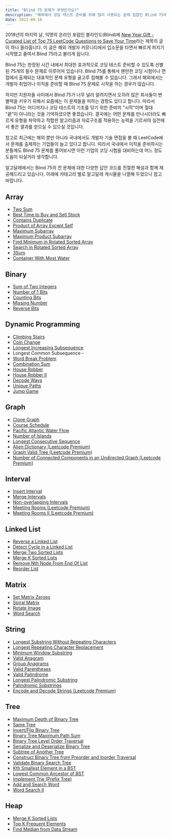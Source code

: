 ```yaml
---
title: "Blind 75 문제가 무엇인가요?"
description: "해외에서 코딩 테스트 준비를 위해 많이 사용되는 문제 집합인 Blind 75에 대해서 알아보겠습니다."
date: 2022-09-10
---
```


2018년의 마지막 날, 익명의 온라인 포럼인 블라인드(Blind)에 [New Year Gift - Curated List of Top 75 LeetCode Questions to Save Your Time](https://www.teamblind.com/post/New-Year-Gift---Curated-List-of-Top-75-LeetCode-Questions-to-Save-Your-Time-OaM1orEU)라는 제목의 글이 하나 올라옵니다.
이 글은 해외 개발자 커뮤니티에서 입소문을 타면서 빠르게 퍼지기 시작했고 줄여서 Blind 75라고 불리게 됩니다.

Blind 75는 한정된 시간 내에서 최대한 효과적으로 코딩 테스트 준비할 수 있도록 선별된 75개의 필수 문제로 이루어져 있습니다.
Blind 75를 통해서 왠만한 코딩 시험이나 면접에서 출제되는 대표적인 문제 유형을 골고루 접해볼 수 있습니다.
그래서 해외에서는 개발자 취업이나 이직을 준비할 때 Blind 75 문제로 시작을 하는 경우가 많습니다.

하지만 지원자들 사이에서 Blind 75가 너무 널리 알려지면서 오히려 많은 회사들이 변별력을 키우기 위해서 요즘에는 이 문제들을 피하는 경향도 있다고 합니다.
따라서 Blind 75는 어디까지나 코딩 테스트의 기초를 닦기 위한 준비의 "시작"이며 절대 "끝"이 아니라는 것을 기억하셨으면 좋겠습니다.
결국에는 어떤 문제를 만나시더라도 빠르게 유형을 파악하고 적합한 알고리즘과 자료구조를 적용하는 능력을 기르셔야 실전에서 좋은 결과를 얻으실 수 있으실 것입니다.

참고로 최근에는 해외 뿐만 아니라 국내에서도 개발자 기술 면접을 볼 때 LeetCode에서 문제를 출제하는 기업들이 늘고 있다고 합니다.
따라서 국내에서 이직을 준비하시는 분들께도 Blind 75 문제를 풀어보시면 이런 기업의 코딩 시험을 대비하는데 어느 정도 도움이 되실거라 생각합니다.

알고달레에서는 Blind 75의 전 문제에 대한 다양한 답안 코드를 친절한 해설과 함께 제공해드리고 있습니다.
아래에 카테고리 별로 알고달레 게시물을 나열해 두었으니 참고 바랍니다.

## Array

- [Two Sum](https://www.algodale.com/problems/two-sum/)
- [Best Time to Buy and Sell Stock](https://www.algodale.com/problems/best-time-to-buy-and-sell-stock/)
- [Contains Duplicate](https://www.algodale.com/problems/contains-duplicate/)
- [Product of Array Except Self](https://www.algodale.com/problems/product-of-array-except-self/)
- [Maximum Subarray](https://www.algodale.com/problems/maximum-subarray/)
- [Maximum Product Subarray](https://www.algodale.com/problems/maximum-product-subarray/)
- [Find Minimum in Rotated Sorted Array](https://www.algodale.com/problems/find-minimum-in-rotated-sorted-array/)
- [Search in Rotated Sorted Array](https://www.algodale.com/problems/search-in-rotated-sorted-array/)
- [3Sum](https://www.algodale.com/problems/3sum/)
- [Container With Most Water](https://www.algodale.com/problems/container-with-most-water/)

## Binary

- [Sum of Two Integers](https://www.algodale.com/problems/sum-of-two-integers/)
- [Number of 1 Bits](https://www.algodale.com/problems/number-of-1-bits/)
- [Counting Bits](https://www.algodale.com/problems/counting-bits/)
- [Missing Number](https://www.algodale.com/problems/missing-number/)
- [Reverse Bits](https://www.algodale.com/problems/reverse-bits/)

## Dynamic Programming

- [Climbing Stairs](https://www.algodale.com/problems/climbing-stairs/)
- [Coin Change](https://www.algodale.com/problems/coin-change/)
- [Longest Increasing Subsequence](https://www.algodale.com/problems/longest-increasing-subsequence/)
- Longest Common Subsequence -
- [Word Break Problem](https://www.algodale.com/problems/word-break/)
- [Combination Sum](https://www.algodale.com/problems/combination-sum-iv/)
- [House Robber](https://www.algodale.com/problems/house-robber/)
- [House Robber II](https://www.algodale.com/problems/house-robber-ii/)
- [Decode Ways](https://www.algodale.com/problems/decode-ways/)
- [Unique Paths](https://www.algodale.com/problems/unique-paths/)
- [Jump Game](https://www.algodale.com/problems/jump-game/)

## Graph

- [Clone Graph](https://www.algodale.com/problems/clone-graph/)
- [Course Schedule](https://www.algodale.com/problems/course-schedule/)
- [Pacific Atlantic Water Flow](https://www.algodale.com/problems/pacific-atlantic-water-flow/)
- [Number of Islands](https://www.algodale.com/problems/number-of-islands/)
- [Longest Consecutive Sequence](https://www.algodale.com/problems/longest-consecutive-sequence/)
- [Alien Dictionary (Leetcode Premium)](https://www.algodale.com/problems/alien-dictionary/)
- [Graph Valid Tree (Leetcode Premium)](https://www.algodale.com/problems/graph-valid-tree/)
- [Number of Connected Components in an Undirected Graph (Leetcode Premium)](https://www.algodale.com/problems/number-of-connected-components-in-an-undirected-graph/)

## Interval

- [Insert Interval](https://www.algodale.com/problems/insert-interval/)
- [Merge Intervals](https://www.algodale.com/problems/merge-intervals/)
- [Non-overlapping Intervals](https://www.algodale.com/problems/non-overlapping-intervals/)
- [Meeting Rooms (Leetcode Premium)](https://www.algodale.com/problems/meeting-rooms/)
- [Meeting Rooms II (Leetcode Premium)](https://www.algodale.com/problems/meeting-rooms-ii/)

## Linked List

- [Reverse a Linked List](https://www.algodale.com/problems/reverse-linked-list/)
- [Detect Cycle in a Linked List](https://www.algodale.com/problems/linked-list-cycle/)
- [Merge Two Sorted Lists](https://www.algodale.com/problems/merge-two-sorted-lists/)
- [Merge K Sorted Lists](https://www.algodale.com/problems/merge-k-sorted-lists/)
- [Remove Nth Node From End Of List](https://www.algodale.com/problems/remove-nth-node-from-end-of-list/)
- [Reorder List](https://www.algodale.com/problems/reorder-list/)

## Matrix

- [Set Matrix Zeroes](https://www.algodale.com/problems/set-matrix-zeroes/)
- [Spiral Matrix](https://www.algodale.com/problems/spiral-matrix/)
- [Rotate Image](https://www.algodale.com/problems/rotate-image/)
- [Word Search](https://www.algodale.com/problems/word-search/)

## String

- [Longest Substring Without Repeating Characters](https://www.algodale.com/problems/longest-substring-without-repeating-characters/)
- [Longest Repeating Character Replacement](https://www.algodale.com/problems/longest-repeating-character-replacement/)
- [Minimum Window Substring](https://www.algodale.com/problems/minimum-window-substring/)
- [Valid Anagram](https://www.algodale.com/problems/valid-anagram/)
- [Group Anagrams](https://www.algodale.com/problems/group-anagrams/)
- [Valid Parentheses](https://www.algodale.com/problems/valid-parentheses/)
- [Valid Palindrome](https://www.algodale.com/problems/valid-palindrome/)
- [Longest Palindromic Substring](https://www.algodale.com/problems/longest-palindromic-substring/)
- [Palindromic Substrings](https://www.algodale.com/problems/palindromic-substrings/)
- [Encode and Decode Strings (Leetcode Premium)](https://www.algodale.com/problems/encode-and-decode-strings/)

## Tree

- [Maximum Depth of Binary Tree](https://www.algodale.com/problems/maximum-depth-of-binary-tree/)
- [Same Tree](https://www.algodale.com/problems/same-tree/)
- [Invert/Flip Binary Tree](https://www.algodale.com/problems/invert-binary-tree/)
- [Binary Tree Maximum Path Sum](https://www.algodale.com/problems/binary-tree-maximum-path-sum/)
- [Binary Tree Level Order Traversal](https://www.algodale.com/problems/binary-tree-level-order-traversal/)
- [Serialize and Deserialize Binary Tree](https://www.algodale.com/problems/serialize-and-deserialize-binary-tree/)
- [Subtree of Another Tree](https://www.algodale.com/problems/subtree-of-another-tree/)
- [Construct Binary Tree from Preorder and Inorder Traversal](https://www.algodale.com/problems/construct-binary-tree-from-preorder-and-inorder-traversal/)
- [Validate Binary Search Tree](https://www.algodale.com/problems/validate-binary-search-tree/)
- [Kth Smallest Element in a BST](https://www.algodale.com/problems/kth-smallest-element-in-a-bst/)
- [Lowest Common Ancestor of BST](https://www.algodale.com/problems/lowest-common-ancestor-of-a-binary-search-tree/)
- [Implement Trie (Prefix Tree)](https://www.algodale.com/problems/implement-trie-prefix-tree/)
- [Add and Search Word](https://www.algodale.com/problems/add-and-search-word-data-structure-design/)
- [Word Search II](https://www.algodale.com/problems/word-search-ii/)

## Heap

- [Merge K Sorted Lists](https://www.algodale.com/problems/merge-k-sorted-lists/)
- [Top K Frequent Elements](https://www.algodale.com/problems/top-k-frequent-elements/)
- [Find Median from Data Stream](https://www.algodale.com/problems/find-median-from-data-stream/)
